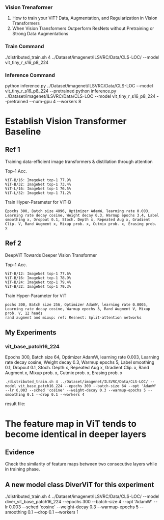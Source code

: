 
### Vision Trenaformer
1. How to train your ViT? Data, Augmentation, and Regularization in Vision Transformers
2. When Vision Transformers Outperform ResNets without Pretraining or Strong Data Augmentations

### Train Command
./distributed_train.sh 4 ../Dataset/imagenet/ILSVRC/Data/CLS-LOC/ --model vit_tiny_r_s16_p8_224

### Inference Command
python inference.py ../Dataset/imagenet/ILSVRC/Data/CLS-LOC --model vit_tiny_r_s16_p8_224 --pretrained
python inference.py ../Dataset/imagenet/ILSVRC/Data/CLS-LOC --model vit_tiny_r_s16_p8_224 --pretrained --num-gpu 4 --workers 8

# Establish Vision Transformer Baseline
## Ref 1
Training data-efficient image transformers & distillation through attention

Top-1 Acc.
```
ViT-B/16: ImageNet top-1 77.9%
ViT-B/32: ImageNet top-1 73.4%
ViT-L/16: ImageNet top-1 76.5%
ViT-L/32: ImageNet top-1 71.2%
```
Train Hyper-Parameter for ViT-B
```
Epochs 300, Batch size 4096, Optimizer AdamW, learning rate 0.003, Learning rate decay cosine, Weight decay 0.3, Warmup epochs 3.4, Label smoothing x, Dropout 0.1, Stoch. Depth x, Repeated Aug x, Gradient Clip. V, Rand Augment x, Mixup prob. x, Cutmix prob. x, Erasing prob. x
```
## Ref 2
DeepViT Towards Deeper Vision Transformer

Top-1 Acc.
```
ViT-B/12: ImageNet top-1 77.6%
ViT-B/16: ImageNet top-1 78.9%
ViT-B/24: ImageNet top-1 79.4%
ViT-B/32: ImageNet top-1 79.3%
```
Train Hyper-Parameter for ViT
```
pochs 300, Batch size 256, Optimizer AdamW, learning rate 0.0005, Learning rate decay cosine, Warmup epochs 3, Rand Augment V, Mixup prob. V, 12 heads
rand augment and mixup: ref: Resnest: Split-attention networks
```
## My Experiments
### vit_base_patch16_224
Epochs 300, Batch size 64, Optimizer AdamW, learning rate 0.003, Learning rate decay cosine, Weight decay 0.3, Warmup epochs 5, Label smoothing 0.1, Dropout 0.1, Stoch. Depth x, Repeated Aug x, Gradient Clip. x, Rand Augment x, Mixup prob. x, Cutmix prob. x, Erasing prob. x
```
./distributed_train.sh 4 ../Dataset/imagenet/ILSVRC/Data/CLS-LOC/ --model vit_base_patch16_224 --epochs 300 --batch-size 64 --opt 'AdamW' --lr 0.003 --sched 'cosine' --weight-decay 0.3 --warmup-epochs 5 --smoothing 0.1 --drop 0.1 --workers 4
```
result file:

# The feature map in ViT tends to become identical in deeper layers
## Evidence
Check the similarity of feature maps between two consecutive layers while in training phase.
## A new model class DiverViT for this experiment
./distributed_train.sh 4 ../Dataset/imagenet/ILSVRC/Data/CLS-LOC/ --model diver_vit_base_patch16_224 --epochs 300 --batch-size 4 --opt 'AdamW' --lr 0.003 --sched 'cosine' --weight-decay 0.3 --warmup-epochs 5 --smoothing 0.1 --drop 0.1 --workers 1
